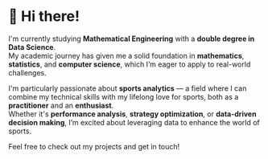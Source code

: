 # 👋 Hi there!

I'm currently studying **Mathematical Engineering** with a **double degree in Data Science**.  
My academic journey has given me a solid foundation in **mathematics**, **statistics**, and **computer science**, which I’m eager to apply to real-world challenges.

I'm particularly passionate about **sports analytics** — a field where I can combine my technical skills with my lifelong love for sports, both as a **practitioner** and an **enthusiast**.  
Whether it's **performance analysis**, **strategy optimization**, or **data-driven decision making**, I’m excited about leveraging data to enhance the world of sports.

Feel free to check out my projects and get in touch!

